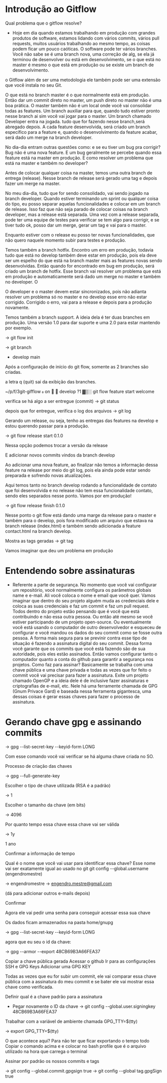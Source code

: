 # Introdução ao Gitflow

Qual problema que o gitflow resolve?
 - Hoje em dia quando estamos trabalhando em produção com grandes produtos de software, estamos lidando com vários commits, vários pull requests, muitos usuários trabalhando ao mesmo tempo, as coisas podem ficar um pouco caóticas. O software pode ter vários branches. Você não sabe se é uma branch nova, uma correção de alg, se ela já terminou de desenvolver ou está em desenvolvimento, se o que está no master é mesmo o que está em produção ou se existe um branch de desenvolvimento.

 o Gitflow além de ser uma metodologia ele também pode ser uma extensão que você instala no seu Git.

 O que está no branch master é o que normalmente está em produção. Então dar um commit direto no master, um push direto no master não é uma boa prática.
 O master também não é um local onde você vai consolidar todas as features. Um branch auxiliar para que, quando tudo estiver pronto nesse branch ai sim você vai jogar para o master. Um branch chamado Developer entra na jogada. tudo que for fazendo nesse branch,será abregado depois.
 A cada feature desenvolvida, será criado um branch específico para a feature e, quando o desenvolvimento da feature acabar, será dado um merge na branch developer.

 No dia-dia entram outras questões como: e se eu tiver um bug pra corrigir? Bug não é uma nova feature. E um bug geralmente se percebe quando essa feature está na master em produção. E como resolver um problema que está na master e também no developer?

 Antes de colocar qualquer coisa na master, temos uma outra branch de entrega (release). Nesse branch de release será gerado uma tag e depois fazer um merge na master.

 No meu dia-dia, tudo que for sendo consolidado, vai sendo jogado na branch developer. Quando estiver terminando um sprint ou qualquer coisa do tipo, eu posso separar aquelas funcionalidades e colocar em um branch de release. Isso faz que não seja parado de colocar coisas na branch developer, mas a release está separada. Uma vez com a release separada, pode ter uma equipe de testes para verificar se tem algo para corrigir, e se tiver tudo ok, posso dar um merge, gerar um tag e vai para o master.

 Enquanto estiver com o release eu posso ter novas funcionalidades, que não quero naquele momento subir para testes e produção.

 Temos também a branch hotfix. Encontro um erro em produção, todavia tudo que está no develop também deve estar em produção, pois ela deve ser um espelho do que está na branch master mais as features novas sendo desenvolvidas. Então quando for encontrado em bug em produção, será criado um branch de hotfix. Esse branch vai resolver um problema que está em produção e automaticamente será dado um merge no master e também no developer. O
 
 O developer e o master devem estar sincronizados, pois não adianta resolver um problema só no master e no develop esse erro não estar corrigido. Corrigido o erro, vai para a release e depois para a produção novamente.

Temos também a branch support. A ideia dela é ter duas branches em produção. Uma versão 1.0 para dar suporte e uma 2.0 para estar mantendo por exemplo.

-> git flow init

-> git branch

* develop
main

Após a configuração de início do git flow, somente as 2 branches são criadas.
 
a letra q (quit) sai da exibição das branches.

~/p/f/3git-gifflow  on   develop ?1 ▓▒░ git flow feature start welcome

verifica se há algo a ser entregue (commit)
-> git status

depois que for entregue, verifica o log dos arquivos
-> git log

Gerando um release, ou seja, tenho as entregas das features na develop e estou querendo passar para a produção.

-> git flow release start 0.1.0

Nessa opção podemos trocar a versão da release

E adicionar novos commits vindos da branch develop

Ao adicionar uma nova feature, ao finalizar não temos a informação dessa feature na release por meio do git log, pois ela ainda pode estar sendo preparada e sofrendo novas atualizações.

Aqui temos tanto no branch develop rodando a funcionalidade de contato que foi desenvolvida e no release não tem essa funcionalidade contato, sendo eles separados nesse ponto.
Vamos por em produção!

-> git flow release finish 0.1.0

Nesse ponto o git flow está dando uma marge da release para o master e também para o develop, pois fora modificado um arquivo que estava na branch release (index.html) e também sendo adicionada a feature contact.html na branch develop.

Mostra as tags geradas
-> git tag

Vamos imaginar que deu um problema em produção

# Entendendo sobre assinaturas
- Referente a parte de segurança. No momento que você vai configurar um repositório, você normalmente configura os parâmetros globais name e e-mail. Ali você coloca o nome e email que você quer. Vamos imaginar que dentro do seu projeto alguém muda as credenciais dele e coloca as suas credenciais e faz um commit e faz um pull request. Todos dentro do projeto estão pensando que é você que está contribuindo e não essa outra pessoa. Ou então  até mesmo se você estiver participando de um projeto open-source. Ou eventualmente você está usando o computador de outro desenvolvedor e esqueceu de configurar e você mandou os dados do seu commit como se fosse outra pessoa.
A forma mais segura para se previnir contra esse tipo de situação é fazendo a assinatura digital do seu commit. Dessa forma você garante que os commits que você está fazendo são de sua autoridade, pois eles estão assinados.
Então vamos configurar tanto o computador quanto a conta do github para garantir a segurança nos projetos.
Como faz para assinar?
Basicamente se trabalha com uma chave pública e uma chave privada e todas as vezes que for feito o commit você vai precisar para fazer a assinatura.
Exite um projeto chamado OpenGP e a ideia dele é de inclusive fazer assinaturas e criptografias de e-mail, etc. Nele há uma ferramente chamada de GPG (Gnum Privace Gard) e baseada nessa ferramenta gigantesca, uma dessas coisas é gerar essas chaves para fazer o processo de assinatura.

# Gerando chave gpg e assinando commits

-> gpg --list-secret-key --keyid-form LONG

Com esse comando você vai verificar se há alguma chave criada no SO. 

Processo de criação das chaves

-> gpg --full-generate-key

Escolher o tipo de chave utilizada (RSA é a padrão)

-> 1

Escolher o tamanho da chave (em bits)

-> 4096

Por quanto tempo essa chave essa chave vai ser válida 

-> 1y

1 ano

Confirmar a informação de tempo

Qual é o nome que você vai usar para identificar essa chave? 
Esse nome vai ser exatamente igual ao usado no git 
git config --global.username (engendromestre)

-> engendromestre
-> engendro.mestre@gmail.com

(dá para adicionar outros e-mails depois)

Confirmar

Agora ele vai pedir uma senha para conseguir acessar essa sua chave

Os dados ficam armazenados na pasta home/gnupg

-> gpg --list-secret-key --keyid-form LONG

agora que eu seu o id da chave:

-> gpg --armor --export 48CB69B3A66FEA37

Copiar a chave pública gerada
Acessar o github
Ir para as configurações
SSH e GPG Keys
Adicionar uma GPG KEY

Todas as vezes que eu for subir um commit, ele vai comparar essa chave pública com a assinatura do meu commit e se bater ele vai mostrar essa chave como verificada.

Definir qual é a chave padrão para a assinatura
- Pegar novamente o ID da chave
-> git config --global.user.signingkey 48CB69B3A66FEA37

Trabalhar com a variável de ambiente chamada GPG_TTY=$(tty)

-> export GPG_TTY=$(tty)

O que acontece aqui?
Para não ter que ficar exportando o tempo todo
Copiar o comando acima e e colocar no bash profile que é o arquivo utilizado na hora que carrega o terminal

Assinar por padrão os nossos commits e tags

-> git config --global.commit.gpgsign true
-> git config --global tag.gpgSign true

